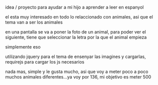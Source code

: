 idea / proyecto para ayudar a mi hijo a aprender a leer en espanyol

el esta muy interesado en todo lo relaccionado con animales, asi que el tema van a ser los animales

en una pantalla se va a poner la foto de un animal, para poder ver el siguiente, tiene que seleccionar
la letra por la que el animal empieza

simplemente eso


utilizando jquery para el tema de ensenyar las imagines y cargarlas, requirejs para cargar los js necesarios

nada mas, simple y le gusta mucho, asi que voy a meter poco a poco muchos animales diferentes...ya voy por 136, mi objetivo es meter 500